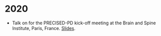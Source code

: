 # 2020

* Talk on for the PRECISED-PD kick-off meeting at the Brain and Spine Institute, Paris, France.
[Slides]().
